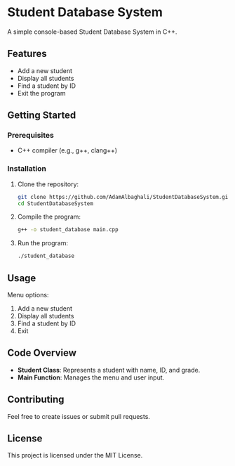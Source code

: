 # Student Database System

A simple console-based Student Database System in C++.

## Features

- Add a new student
- Display all students
- Find a student by ID
- Exit the program

## Getting Started

### Prerequisites

- C++ compiler (e.g., g++, clang++)

### Installation

1. Clone the repository:
    ```sh
    git clone https://github.com/AdamAlbaghali/StudentDatabaseSystem.git
    cd StudentDatabaseSystem
    ```

2. Compile the program:
    ```sh
    g++ -o student_database main.cpp
    ```

3. Run the program:
    ```sh
    ./student_database
    ```

## Usage

Menu options:
1. Add a new student
2. Display all students
3. Find a student by ID
4. Exit

## Code Overview

- **Student Class**: Represents a student with name, ID, and grade.
- **Main Function**: Manages the menu and user input.

## Contributing

Feel free to create issues or submit pull requests.

## License

This project is licensed under the MIT License.
